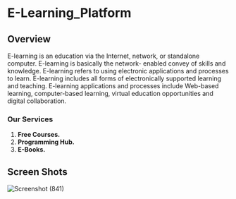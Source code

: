 # E-Learning_Platform

## Overview
E-learning is an education via the Internet, network, or standalone computer. E-learning is basically the network- enabled convey of skills and knowledge. E-learning refers to using electronic applications and processes to learn. E-learning includes all forms of electronically supported learning and teaching. E-learning applications and processes include Web-based learning, computer-based learning, virtual education opportunities and digital collaboration.


### Our Services

1. **Free Courses.**
2. **Programming Hub.**
3. **E-Books.**


## Screen Shots

![Screenshot (841)](https://user-images.githubusercontent.com/68117385/128470683-110304c4-2af1-4f65-ad6a-c0110982ad93.png)

